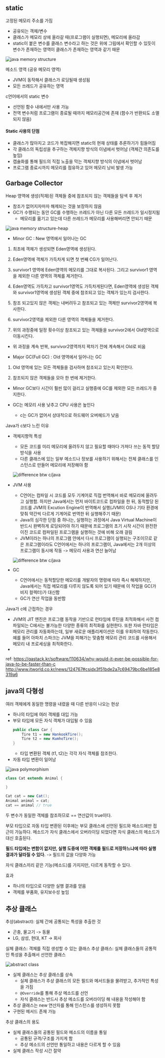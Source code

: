 ## static 
고정된 메모리 주소를 가짐
- 공유되는 객체/변수
- 클래스가 메모리 상에 올라갈 때(프로그램이 실행되면), 메모리에 올라감
- static이 붙은 변수를 클래스 변수라고 하는 것은 위에 그림에서 확인할 수 있듯이 변수가 존재하는 영역이 클래스가 존재하는 영역과 같기 때문

![java memory structure](java-memory.png)

메소드 영역 (공유 메모리 영역)
- JVM이 동작해서 클래스가 로딩될때 생성됨
- 모든 쓰레드가 공유하는 영역

c언어에서의 static 변수 
- 선언된 함수 내에서만 사용 가능
- 전역 변수처럼 프로그램이 종료될 때까지 메모리공간에 존재 (함수가 반환되도 소멸되지 않음)

#### Static 사용의 단점
- 클래스가 많아지고 코드가 복잡해지면 static의 현재 상태를 추론하기가 힘들어짐
- 각 클래스의 독립성을 추구하는 객체지향 방식의 이념에서 벗어남 (객체간 의존도를 높임)
- 캡슐화를 통해 필드의 직접 노출을 막는 객체지향 방식의 이념에서 벗어남
- 프로그램 종료시까지 메모리를 점유하고 있어 메모리 낭비 발생 가능

## Garbage Collector
Heap 영역에 생성(적재)된 객체들 중에 참조되지 않는 객체들을 탐색 후 제거
- 참조가 없어지자마자 해제되는 것을 보장하지 않음
- GC가 수행되는 동안 GC를 수행하는 쓰레드가 아닌 다른 모든 쓰레드가 일시정지됨 
    - 메모리를 옮기고 있는데 다른 쓰레드가 메모리를 사용해버리면 안되기 때문 

![java memory structure-heap](java-memory-heap.png)

- Minor GC : New 영역에서 일어나는 GC

1. 최초에 객체가 생성되면 Eden영역에 생성된다.

2. Eden영역에 객체가 가득차게 되면 첫 번째 CG가 일어난다.

3. survivor1 영역에 Eden영역의 메모리를 그대로 복사된다. 그리고 survivor1 영역을 제외한 다른 영역의 객체를 제거한다.

4. Eden영역도 가득차고 survivor1영역도 가득차게된다면, Eden영역에 생성된 객체와 survivor1영역에 생성된 객체 중에 참조되고 있는 객체가 있는지 검사한다.

5. 참조 되고있지 않은 객체는 내버려두고 참조되고 있는 객체만 survivor2영역에 복사한다.

6. survivor2영역을 제외한 다른 영역의 객체들을 제거한다.

7. 위의 과정중에 일정 횟수이상 참조되고 있는 객체들을 survivor2에서 Old영역으로 이동시킨다.

- 위 과정을 계속 반복, survivor2영역까지 꽉차기 전에 계속해서 Old로 비움


- Major GC(Full GC) : Old 영역에서 일어나는 GC

1. Old 영역에 있는 모든 객체들을 검사하며 참조되고 있는지 확인한다.

2. 참조되지 않은 객체들을 모아 한 번에 제거한다.

- Minor GC보다 시간이 훨씬 많이 걸리고 실행중에 GC를 제외한 모든 쓰레드가 중지한다.

- GC는 메모리 사용 낮추고 CPU 사용은 높인다
    - c는 GC가 없어서 상대적으로 하드웨어 오버헤드가 낮음 

Java가 c보다 느린 이유 
- 객체지향적 특성
    - 모든 코드를 미리 메모리에 올려두지 않고 필요할 때마다 가져다 쓰는 동적 할당 방식을 사용
    - 다른 클래스에 있는 일부 메소드나 정보를 사용하기 위해서는 전체 클래스를 인스턴스로 만들어 메모리에 저장해야 함

    ![difference btw c/java](c-vs-java.png)

- JVM 사용
    - C언어는 컴파일 시 코드를 모두 기계어로 직접 번역해서 바로 메모리에 올려두고 실행함. 하지만 Java에서는 먼저 바이트코드로 컴파일을 한 뒤, 동적할당 된 코드를 JVM의 Excution Engine이 번역해서 실행(JVM이 OS나 기타 환경에 맞춰 약간씩 다르게 기계어로 번역한 뒤 실행해주기 때문)
    - Java의 심각한 단점 중 하나는, 실행하는 과정에서 Java Virtual Machine이 반드시 완벽하게 로딩되어야 하기 때문에 프로그램의 초기 시작 시간이 완전한 이진 코드로 컴파일된 프로그램을 실행하는 것에 비해 오래 걸림 
    - JVM이라는 하나의 프로그램 안에서 다시 프로그램이 실행되는 구조이므로 같은 프로그램이라도 C언어에서는 하나의 프로그램이, Java에서는 2개 이상의 프로그램이 동시에 작동 -> 메모리 사용과 연산 늘어남 

    ![difference btw c/java](c-vs-java-jvm.png)

- GC
    - C언어에서는 동적할당한 메모리를 개발자의 명령에 따라 즉시 해제하지만, Java에서는 직접 메모리를 다루지 않도록 되어 있기 때문에 이 작업을 GC(가비지 컬렉터)가 대신함 
    - GC가 연산 작업을 동반함 

Java가 c에 근접하는 경우 
- JVM의 JIT 엔진은 프로그램 동작을 기반으로 런타임에 루틴을 최적화해서 사전 컴파일되는 C에서는 불가능한 다양한 종류의 최적화를 실현한다. 또한 자바 런타임은 메모리 관리를 자동화하는데, 일부 새로운 애플리케이션은 이를 우회하여 작동한다. 예를 들어 아파치 스파크는 JVM을 피해가는 맞춤형 메모리 관리 코드를 사용해서 메모리 내 프로세싱을 최적화한다.
- 


ref: https://qastack.kr/software/110634/why-would-it-ever-be-possible-for-java-to-be-faster-than-c
http://www.itworld.co.kr/news/124767#csidx3f51bde2a7c69479bc6be185e8319a6 


## java의 다형성
여러 객체에게 동일한 명령을 내렸을 때 다른 반응이 나오는 현상 
- 하나의 타입에 여러 객체를 대입 가능
- 부모 타입에 모든 자식 객체가 대입될 수 있음
    ```java
    public class Car {
        Tire t1 = new HankookTire();
        Tire t2 = new KumhoTire(); 
    }
    ```
    - 타입 변환된 객체 (t1, t2)는 각각 자식 객체를 참조한다. 
- 자동 타입 변환이 일어남 

![java polymorphism](java-polymorphism.jpg)

```java
class Cat extends Animal {

}
```

```java 
Cat cat = new Cat(); 
Animal animal = cat; 
cat == animal // true
```

두 변수가 동일한 객체를 참조하므로 == 연산값이 true이다. 

부모 타입으로 자동 타입 변환된 이후에는 부모 클래스에 선언된 필드와 메소드에만 접근이 가능하다. 
메소드가 자식 클래스에서 오버라이딩 되었다면 자식 클래스의 메소드가 대신 호출된다. 

**필드 타입에는 변함이 없지만, 실행 도중에 어떤 객체를 필드로 저장하느냐에 따라 실행 결과가 달라질 수 있다.**
-> 필드의 값을 다양화 가능 

자식 클래스끼리 같은 기능(메소드)를 가지지만, 다르게 동작할 수 있다. 

효과 
- 하나의 타입으로 다양한 실행 결과를 얻음
- 객체를 부품화, 유지보수성 높임 

## 추상 클래스 
추상(abstract): 실체 간에 공통되는 특성을 추출한 것
- 곤충, 물고기 -> 동물 
- LG, 삼성, 현대, KT -> 회사 

실체 클래스: 객체를 직접 생성할 수 있는 클래스
추상 클래스: 실체 클래스들의 공통적인 특성을 추출해서 선언한 클래스

![abstract class](abstrac-class.jpg)

- 실체 클래스는 추상 클래스를 상속
    - 실체 클래스가 추상 클래스의 모든 필드와 메서드들을 물려받고, 추가적인 특성을 가짐
    - `@Override`를 통해 추상 메소드를 선언
    - 자식 클래스는 반드시 추상 메소드를 오버라이딩 해 내용을 작성해야 함 
- 추상 클래스는 new 연산자를 통해 인스턴스를 생성하지 못함
- 구현된 메서드 존재 가능 

추상 클래스의 용도 
- 실체 클래스들의 공통된 필드와 메소드의 이름을 통일
    - 공통된 규격/구조를 가지게 함 
    - 추상 메소드의 선언만 통일하고 내용은 다르게 할 수 있음 
- 실체 클래스 작성 시간 절약 

